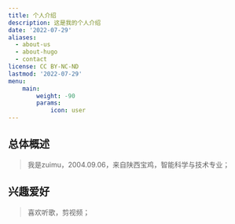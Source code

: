 ```yaml
---
title: 个人介绍
description: 这是我的个人介绍
date: '2022-07-29'
aliases:
  - about-us
  - about-hugo
  - contact
license: CC BY-NC-ND
lastmod: '2022-07-29'
menu:
    main: 
        weight: -90
        params:
            icon: user
---
```

## 总体概述
> 我是zuimu，2004.09.06，来自陕西宝鸡，智能科学与技术专业；

## 兴趣爱好
> 喜欢听歌，剪视频；



